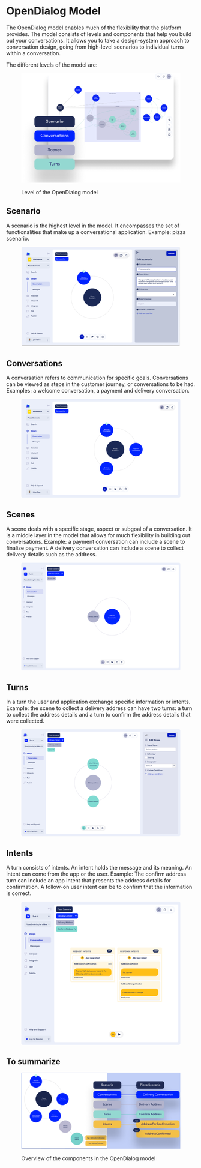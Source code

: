 # OpenDialog Model

The OpenDialog model enables much of the flexibility that the platform provides. The model consists of levels and components that help you build out your conversations. It allows you to take a design-system approach to conversation design, going from high-level scenarios to individual turns within a conversation.

The different levels of the model are:&#x20;

<figure><img src="../../.gitbook/assets/L3-Levels 1.png" alt=""><figcaption><p>Level of the OpenDialog model</p></figcaption></figure>

## Scenario

A scenario is the highest level in the model. It encompasses the set of functionalities that make up a conversational application. Example: pizza scenario.

<figure><img src="../../.gitbook/assets/design - scenario 1.png" alt=""><figcaption></figcaption></figure>

## Conversations

A conversation refers to communication for specific goals. Conversations can be viewed as steps in the customer journey, or conversations to be had. Examples: a welcome conversation, a payment and delivery conversation.&#x20;

<figure><img src="../../.gitbook/assets/design - conversation 1.png" alt=""><figcaption></figcaption></figure>

## Scenes

A scene deals with a specific stage, aspect or subgoal of a conversation. It is a middle layer in the model that allows for much flexibility in building out conversations. Example: a payment conversation can include a scene to finalize payment. A delivery conversation can include a scene to collect delivery details such as the address.

<figure><img src="../../.gitbook/assets/Scenes.png" alt=""><figcaption></figcaption></figure>

## Turns

In a turn the user and application exchange specific information or intents. Example: the scene to collect a delivery address can have two turns: a turn to collect the address details and a turn to confirm the address details that were collected.

<figure><img src="../../.gitbook/assets/turns.png" alt=""><figcaption></figcaption></figure>

## Intents

A turn consists of intents. An intent holds the message and its meaning. An intent can come from the app or the user. Example: The confirm address turn can include an app intent that presents the address details for confirmation. A follow-on user intent can be to confirm that the information is correct.

<figure><img src="../../.gitbook/assets/intents.png" alt=""><figcaption></figcaption></figure>

## To summarize

<figure><img src="../../.gitbook/assets/putting it all together (1).png" alt=""><figcaption><p>Overview of the components in the OpenDialog model</p></figcaption></figure>
